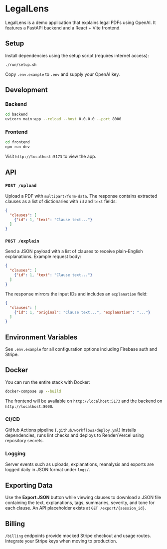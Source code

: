 # LegalLens

LegalLens is a demo application that explains legal PDFs using OpenAI. It features a FastAPI backend and a React + Vite frontend.

## Setup

Install dependencies using the setup script (requires internet access):

```bash
./run/setup.sh
```

Copy `.env.example` to `.env` and supply your OpenAI key.

## Development

### Backend

```bash
cd backend
uvicorn main:app --reload --host 0.0.0.0 --port 8000
```

### Frontend

```bash
cd frontend
npm run dev
```

Visit `http://localhost:5173` to view the app.

## API

### `POST /upload`

Upload a PDF with `multipart/form-data`. The response contains extracted
clauses as a list of dictionaries with `id` and `text` fields:

```json
{
  "clauses": [
    {"id": 1, "text": "Clause text..."}
  ]
}
```

### `POST /explain`

Send a JSON payload with a list of clauses to receive plain-English
explanations. Example request body:

```json
{
  "clauses": [
    {"id": 1, "text": "Clause text..."}
  ]
}
```

The response mirrors the input IDs and includes an `explanation` field:

```json
{
  "clauses": [
    {"id": 1, "original": "Clause text...", "explanation": "..."}
  ]
}
```

## Environment Variables
See `.env.example` for all configuration options including Firebase auth and Stripe.

## Docker
You can run the entire stack with Docker:

```bash
docker-compose up --build
```

The frontend will be available on `http://localhost:5173` and the backend on `http://localhost:8000`.

### CI/CD
GitHub Actions pipeline (`.github/workflows/deploy.yml`) installs dependencies, runs lint checks and deploys to Render/Vercel using repository secrets.

### Logging
Server events such as uploads, explanations, reanalysis and exports are logged daily in JSON format under `logs/`.

## Exporting Data
Use the **Export JSON** button while viewing clauses to download a JSON file containing the text, explanations, tags, summaries, severity, and tone for each clause. An API placeholder exists at `GET /export/{session_id}`.

## Billing
`/billing` endpoints provide mocked Stripe checkout and usage routes. Integrate your Stripe keys when moving to production.
